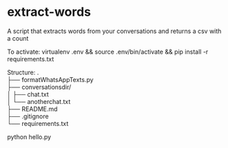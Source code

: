 # extract-words
A script that extracts words from your conversations and returns a csv with a count

To activate:
virtualenv .env && source .env/bin/activate && pip install -r requirements.txt

Structure:
.<br />
├── formatWhatsAppTexts.py <br />
├── conversationsdir/ <br />
│   ├── chat.txt <br />
│   └── anotherchat.txt <br />
├── README.md <br />
├── .gitignore <br />
└── requirements.txt <br />

python hello.py <converations-dir> <your-username> <outpt-csv-name>
